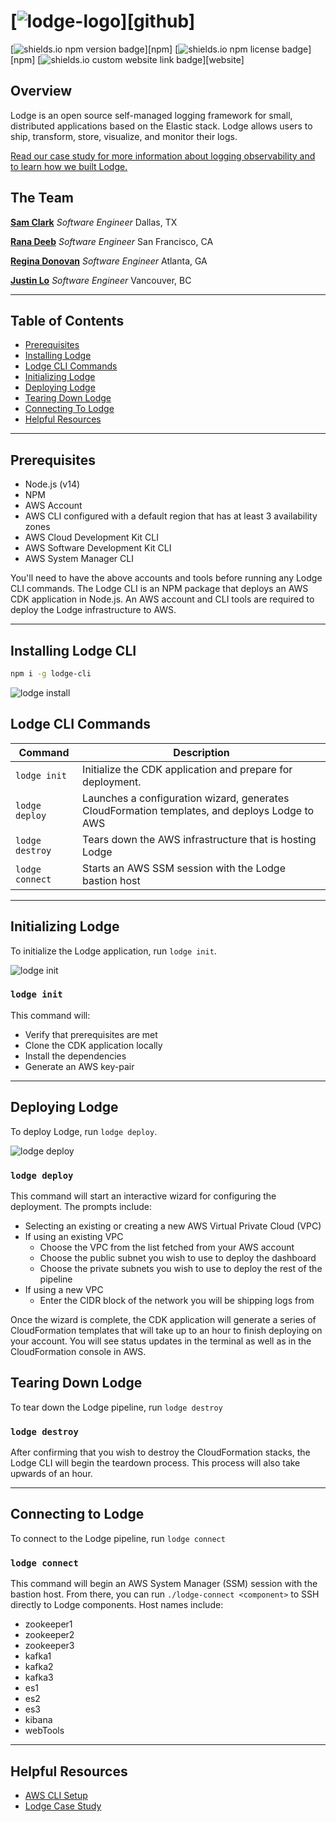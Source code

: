 # [![lodge-logo](https://github.com/lodge-logging/Lodge-CLI/public/img/lodge-logo.png)][github]

[![shields.io npm version badge](https://img.shields.io/npm/v/lodge-cli)][npm]
[![shields.io npm license badge](https://img.shields.io/npm/l/lodge-cli)][npm]
[![shields.io custom website link badge](https://img.shields.io/static/v1?label=website&message=lodge-logging.github.io&color=blue)][website]

## Overview

Lodge is an open source self-managed logging framework for small, distributed applications based on the Elastic stack. Lodge allows users to ship, transform, store, visualize, and monitor their logs.


[Read our case study for more information about logging observability and to learn how we built Lodge.](https://lodge-logging.github.io)

## The Team

**[Sam Clark](https://www.linkedin.com/in/sam-clark-0aa74390/)** _Software Engineer_ Dallas, TX

**[Rana Deeb](https://www.linkedin.com/in/rana-deeb/)** _Software Engineer_ San Francisco, CA

**[Regina Donovan](https://www.linkedin.com/in/regina-donovan-82242040/)** _Software Engineer_ Atlanta, GA

**[Justin Lo](https://www.linkedin.com/in/justinkevinheilo/)** _Software Engineer_ Vancouver, BC

---

## Table of Contents

- [Prerequisites](https://github.com/lodge-logging/Lodge-CLI#prerequisites)
- [Installing Lodge](https://github.com/lodge-logging/Lodge-CLI#installing-lodge)
- [Lodge CLI Commands](https://github.com/lodge-logging/Lodge-CLI#lodge-cli-commands)
- [Initializing Lodge](https://github.com/lodge-logging/Lodge-CLI#initializing-lodge)
- [Deploying Lodge](https://github.com/lodge-logging/Lodge-CLI#deploying-lodge)
- [Tearing Down Lodge](https://github.com/lodge-logging/Lodge-CLI#tearing-down-lodge)
- [Connecting To Lodge](https://github.com/lodge-logging/Lodge-CLI#connecting-to-lodge)
- [Helpful Resources](https://github.com/lodge-logging/Lodge-CLI#helpful-resources)

---

## Prerequisites

- Node.js (v14)
- NPM
- AWS Account
- AWS CLI configured with a default region that has at least 3 availability zones
- AWS Cloud Development Kit CLI
- AWS Software Development Kit CLI
- AWS System Manager CLI

You'll need to have the above accounts and tools before running any Lodge CLI commands. The Lodge CLI is an NPM package that deploys an AWS CDK application in Node.js. An AWS account and CLI tools are required to deploy the Lodge infrastructure to AWS.

---

## Installing Lodge CLI

```sh
npm i -g lodge-cli
```

![lodge install](https://github.com/lodge-logging/Lodge-CLI/public/img/lodge-install.gif)

## Lodge CLI Commands

| Command                 | Description                                                                                                                                                            |
| ----------------------- | ---------------------------------------------------------------------------------------------------------------------------------------------------------------------- |
| `lodge init`         | Initialize the CDK application and prepare for deployment.                                                                               |
| `lodge deploy`       | Launches a configuration wizard, generates CloudFormation templates, and deploys Lodge to AWS |
| `lodge destroy`    | Tears down the AWS infrastructure that is hosting Lodge            |
| `lodge connect` | Starts an AWS SSM session with the Lodge bastion host                                                                                                                   |

---

## Initializing Lodge

To initialize the Lodge application, run `lodge init`.

![lodge init](https://github.com/lodge-logging/Lodge-CLI/public/img/lodge-init.gif)

### `lodge init`

This command will:
- Verify that prerequisites are met
- Clone the CDK application locally
- Install the dependencies
- Generate an AWS key-pair 

---

## Deploying Lodge

To deploy Lodge, run `lodge deploy`.

![lodge deploy](https://github.com/lodge-logging/Lodge-CLI/public/img/lodge-deploy.gif)

### `lodge deploy`

This command will start an interactive wizard for configuring the deployment. The prompts include:
- Selecting an existing or creating a new AWS Virtual Private Cloud (VPC)
- If using an existing VPC
  - Choose the VPC from the list fetched from your AWS account
  - Choose the public subnet you wish to use to deploy the dashboard
  - Choose the private subnets you wish to use to deploy the rest of the pipeline
- If using a new VPC
  - Enter the CIDR block of the network you will be shipping logs from

Once the wizard is complete, the CDK application will generate a series of CloudFormation templates that will take up to an hour to finish deploying on your account. You will see status updates in the terminal as well as in the CloudFormation console in AWS.

## Tearing Down Lodge

To tear down the Lodge pipeline, run `lodge destroy`

### `lodge destroy`

After confirming that you wish to destroy the CloudFormation stacks, the Lodge CLI will begin the teardown process. This process will also take upwards of an hour.

---

## Connecting to Lodge

To connect to the Lodge pipeline, run `lodge connect`

### `lodge connect`

This command will begin an AWS System Manager (SSM) session with the bastion host. From there, you can run `./lodge-connect <component>` to SSH directly to Lodge components. Host names include:
- zookeeper1
- zookeeper2
- zookeeper3
- kafka1
- kafka2
- kafka3
- es1
- es2
- es3
- kibana
- webTools

---

## Helpful Resources

- [AWS CLI Setup](https://docs.aws.amazon.com/cli/latest/userguide/cli-chap-welcome.html)
- [Lodge Case Study](https://lodge-logging.github.io)
